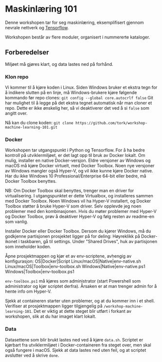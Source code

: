﻿# Maskinlæring 101
Denne workshopen tar for seg maskinlæring, eksemplifisert gjennom nevrale nettverk og [Tensorflow](https://www.tensorflow.org).

Workshopen består av flere moduler, organisert i nummererte kataloger.

## Forberedelser
Miljøet må gjøres klart, og data lastes ned på forhånd.

### Klon repo
Vi kommer til å kjøre koden i Linux. Siden Windows bruker et ekstra tegn for å indikere slutten på en linje, må Windows-brukere kjøre følgende kommando før repo clones:
`git config --global core.autocrlf false`
Git har mulighet til å legge på det ekstra tegnet automatisk når man cloner et repo. Dette er ikke ønskelig her, så vi deaktiverer det ved å si `false` som angitt over.

Nå kan du clone koden: `git clone https://github.com/tork/workshop-machine-learning-101.git`

### Docker
Workshopen tar utgangspunkt i Python og Tensorflow. For å ha bedre kontroll på utviklermiljøet, er det lagt opp til bruk av Docker lokalt. Om mulig, installer en native Docker-versjon. Eldre versjoner av Windows og macOS må kjøre Docker virtuelt, med Docker Toolbox. Noen nye versjoner av Windows mangler også Hyper-V, og vil ikke kunne kjøre Docker native. Har du ikke Windows 10 Professional/Enterprise 64-bit eller bedre, må Docker Toolbox benyttes.

NB: Om Docker Toolbox skal benyttes, trenger man en driver for virtualisering. I utgangspunktet er dette Virtualbox, og installeres sammen med Docker Toolbox. Noen Windows vil ha Hyper-V installert, og Docker Toolbox støtter å bruke Hyper-V som driver. Selv opplevde jeg noen problemer med den kombinasjonen. Hvis du møter problemer med Hyper-V og Docker Toolbox, prøv å deaktiver Hyper-V og følg resten av readme-en som vanlig.

Installer Docker eller Docker Toolbox. Dersom du kjører Windows, må du godkjenne partisjonen prosjektet ligger på for deling:
Høyreklikk på Docker-ikonet i taskbaren, gå til settings. Under "Shared Drives", huk av partisjonen som inneholder koden.

Åpne prosjektmappen og kjør et av env-scriptene, avhengig av konfigurasjon:
OS|Docker|Script
Linux/macOS|Native|env-native.sh
Linux/macOS|Toolbox|env-toolbox.sh
Windows|Native|env-native.ps1
Windows|Toolbox|env-toolbox.ps1

`env-toolbox.ps1` må kjøres som administrator (start Powershell som administrator og kjør scriptet derfra). Årsaken er at man trenger admin for å hente info om Hyper-V.

Sjekk at containeren starter uten problemer, og at du kommer inn i et shell. Verifiser at prosjektmappen ligger tilgjengelig på `/workshop-machine-learning-101`. Det er viktig at dette steget blir utført i forkant av workshopen, slik at du har imaget klart lokalt.

### Data
Datasettene som blir brukt lastes ned ved å kjøre `data.sh`. Scriptet er kjørbart fra utviklermiljøet i Docker-containeren fra steget over, men skal også fungere i macOS. Sjekk at data lastes ned uten feil, og at scriptet avslutter ved å skrive `done`.
